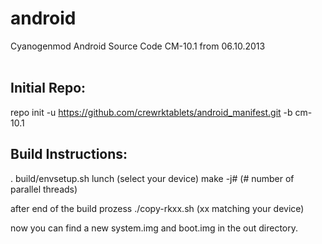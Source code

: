 android
=======

Cyanogenmod Android Source Code  CM-10.1
from 06.10.2013<br><br>

Initial Repo:
-------------
repo init -u https://github.com/crewrktablets/android_manifest.git -b cm-10.1


Build Instructions:
-------------------

. build/envsetup.sh
lunch              (select your device)
make -j#           (# number of parallel threads)

after end of the build prozess
./copy-rkxx.sh     (xx matching your device)

now you can find a new system.img and boot.img in the out directory.
